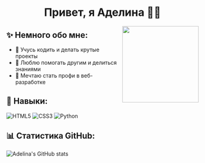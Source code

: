 <h1 align="center">Привет, я Аделина 👩‍💻</h1>

<img align="right" src="https://i.imgur.com/твоя_картинка.jpg" width="200"/>

## ✨ Немного обо мне:
- 🌟 Учусь кодить и делать крутые проекты
- 💬 Люблю помогать другим и делиться знаниями
- 🎯 Мечтаю стать профи в веб-разработке

## 🚀 Навыки:
![HTML5](https://img.shields.io/badge/-HTML5-E34F26?style=for-the-badge&logo=html5&logoColor=white)
![CSS3](https://img.shields.io/badge/-CSS3-1572B6?style=for-the-badge&logo=css3)
![Python](https://img.shields.io/badge/-Python-3776AB?style=for-the-badge&logo=python)

## 📊 Статистика GitHub:
![Adelina's GitHub stats](https://github-readme-stats.vercel.app/api?username=adelina117355&show_icons=true&theme=tokyonight)
